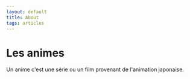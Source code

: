 ```yaml
---
layout: default
title: About
tags: articles
---
```

# Les animes

Un anime c'est une série ou un film provenant de l'animation japonaise.